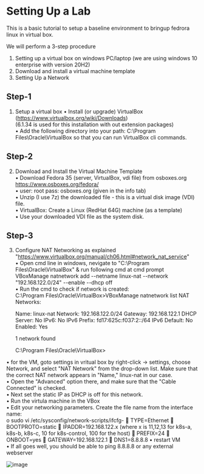 # Setting Up a Lab

This is a basic tutorial to setup a baseline environment to bringup fedrora linux in virtual box.

We will perform a 3-step procedure

1. Setting up a virtual box on windows PC/laptop (we are using windows 10 enterprise with version 20H2)<br />
2. Download and install a virtual machine template<br />
3. Setting Up a Network<br />


## Step-1

1. Setup a virtual box
•	Install (or upgrade) VirtualBox (https://www.virtualbox.org/wiki/Downloads)<br />
  (6.1.34 is used for this installation with out extension packages)<br />
•	Add the following directory into your path: C:\Program Files\Oracle\VirtualBox so that you can run VirtualBox cli commands.<br />


## Step-2

2. Download and Install the Virtual Machine Template <br />
•	Download Fedora 35 (server, VirtualBox, vdi file) from osboxes.org https://www.osboxes.org/fedora/ <br />
•	user: root pass: osboxes.org (given in the info tab) <br />
•	Unzip (I use 7z) the downloaded file - this is a virtual disk image (VDI) file. <br />
•	VirtualBox: Create a Linux (RedHat 64G) machine (as a template) <br />
•	Use your downloaded VDI file as the system disk. <br />
  
## Step-3

3. Configure NAT Networking as explained "https://www.virtualbox.org/manual/ch06.html#network_nat_service" <br />
•	Open cmd line in windows, nevigate to "C:\Program Files\Oracle\VirtualBox" & run following cmd at cmd prompt <br />
VBoxManage natnetwork add --netname linux-nat --network "192.168.122.0/24" --enable --dhcp off <br />
•	Run the cmd to check if network is created: <br />
    C:\Program Files\Oracle\VirtualBox>VBoxManage natnetwork list
    NAT Networks:

    Name:         linux-nat
    Network:      192.168.122.0/24
    Gateway:      192.168.122.1
    DHCP Server:  No
    IPv6:         No
    IPv6 Prefix:  fd17:625c:f037:2::/64
    IPv6 Default: No
    Enabled:      Yes

    1 network found

    C:\Program Files\Oracle\VirtualBox>

•	for the VM, goto settings in vritual box by right-click -> settings, choose Network, and select "NAT Network" from the drop-down list. Make sure that the correct NAT network appears in "Name," linux-nat in our case. <br />
•	Open the "Advanced" option there, and make sure that the "Cable Connected" is checked. <br />
•	Next set the static IP as DHCP is off for this network. <br />
•	Run the virtula machine in the VBox <br />
•	Edit your networking parameters. Create the file name from the interface name: <br />
    o	sudo vi /etc/sysconfig/network-scripts/ifcfg-<if name>
    	TYPE=Ethernet
    	BOOTPROTO=static
    	IPADDR=192.168.122.x (where x is 11,12,13 for k8s-a, k8s-b, k8s-c, 10 for k8s-control, 100 for the host)
    	PREFIX=24
    	ONBOOT=yes
    	GATEWAY=192.168.122.1
    	DNS1=8.8.8.8
•	restart VM  <br />
•	If all goes well, you should be able to ping 8.8.8.8 or any external webserver <br />
  
  
  ![image](https://user-images.githubusercontent.com/94822541/167825942-d74d8f64-505e-408b-9bbe-ddbd40445cbb.png)
